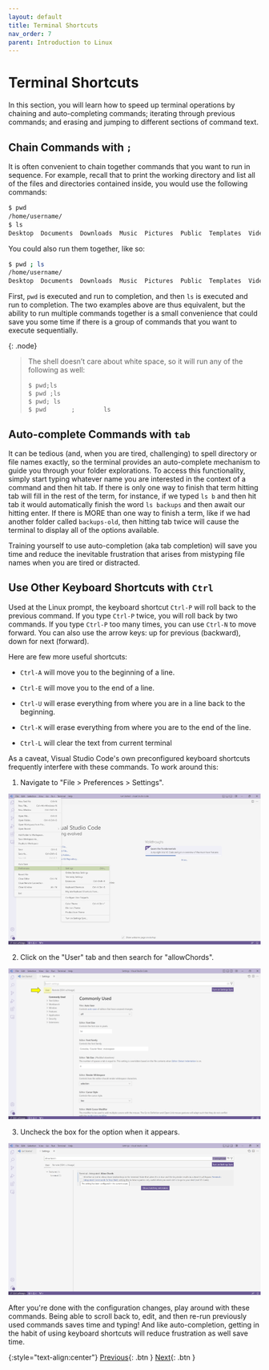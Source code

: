 ```yaml
---
layout: default
title: Terminal Shortcuts
nav_order: 7
parent: Introduction to Linux
---
```


# Terminal Shortcuts

In this section, you will learn how to speed up terminal operations by chaining and auto-completing commands; iterating through previous commands; and erasing and jumping to different sections of command text.

## Chain Commands with `;`

It is often convenient to chain together commands that you want to run in sequence. For example, recall that to print the working directory and list all of the files and directories contained inside, you would use the following commands:

```bash
$ pwd
/home/username/
$ ls
Desktop  Documents  Downloads  Music  Pictures  Public  Templates  Videos
```

You could also run them together, like so:

```bash
$ pwd ; ls
/home/username/
Desktop  Documents  Downloads  Music  Pictures  Public  Templates  Videos
```

First, `pwd` is executed and run to completion, and then `ls` is executed and run to completion. The two examples above are thus equivalent, but the ability to run multiple commands together is a small convenience that could save you some time if there is a group of commands that you want to execute sequentially.

{: .node}
> The shell doesn’t care about white space, so it will run any of the following as well:
> 
> ```
> $ pwd;ls
> $ pwd ;ls
> $ pwd; ls
> $ pwd       ;        ls
> ```

## Auto-complete Commands with `tab`

It can be tedious (and, when you are tired, challenging) to spell directory or file names exactly, so the terminal provides an auto-complete mechanism to guide you through your folder explorations. To access this functionality, simply start typing whatever name you are interested in the context of a command and then hit tab. If there is only one way to finish that term hitting tab will fill in the rest of the term, for instance, if we typed `ls b` and then hit tab it would automatically finish the word `ls backups` and then await our hitting enter. If there is MORE than one way to finish a term, like if we had another folder called `backups-old`, then hitting tab twice will cause the terminal to display all of the options available.

Training yourself to use auto-completion (aka tab completion) will save you time and reduce the inevitable frustration that arises from mistyping file names when you are tired or distracted.

## Use Other Keyboard Shortcuts with `Ctrl`

Used at the Linux prompt, the keyboard shortcut `Ctrl-P` will roll back to the previous command. If you type `Ctrl-P` twice, you will roll back by two commands. If you type `Ctrl-P` too many times, you can use `Ctrl-N` to move forward. You can also use the arrow keys: up for previous (backward), down for next (forward).

Here are few more useful shortcuts:

- `Ctrl-A` will move you to the beginning of a line.

- `Ctrl-E` will move you to the end of a line.

- `Ctrl-U` will erase everything from where you are in a line back to the beginning.

- `Ctrl-K` will erase everything from where you are to the end of the line.

- `Ctrl-L` will clear the text from current terminal

As a caveat, Visual Studio Code's own preconfigured keyboard shortcuts frequently interfere with these commands.  To work around this:

1.  Navigate to "File > Preferences > Settings".

![VS Code settings menu screenshot](../assets/img/linux-shortcuts-1.png)
          
2.  Click on the "User" tab and then search for "allowChords". 

![VS Code user settings screenshot](../assets/img/linux-shortcuts-2.png)
    
3.  Uncheck the box for the option when it appears.

![VS Code allowChords option screenshot](../assets/img/linux-shortcuts-3.png)

After you're done with the configuration changes, play around with these commands. Being able to scroll back to, edit, and then re-run previously used commands saves time and typing! And like auto-completion, getting in the habit of using keyboard shortcuts will reduce frustration as well save time.

{:style="text-align:center"}
[Previous](./6-io-streams.html){: .btn } [Next](./8-conclusion.html){: .btn }
